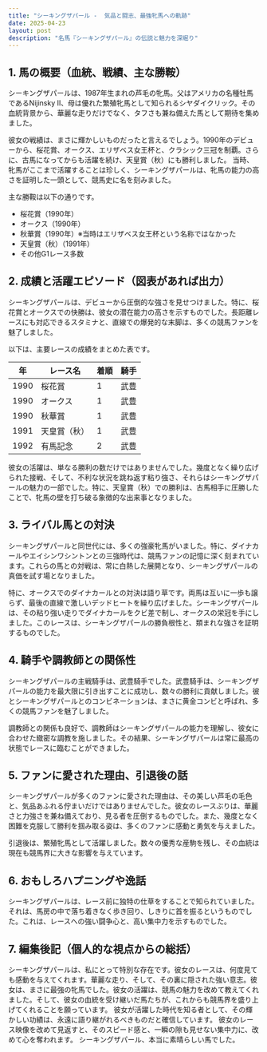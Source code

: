 ```yaml
---
title: "シーキングザパール -  気品と闘志、最強牝馬への軌跡"
date: 2025-04-23
layout: post
description: "名馬『シーキングザパール』の伝説と魅力を深堀り"
---
```


## 1. 馬の概要（血統、戦績、主な勝鞍）

シーキングザパールは、1987年生まれの芦毛の牝馬。父はアメリカの名種牡馬であるNijinsky II、母は優れた繁殖牝馬として知られるシヤダイクリック。その血統背景から、華麗な走りだけでなく、タフさも兼ね備えた馬として期待を集めました。

彼女の戦績は、まさに輝かしいものだったと言えるでしょう。1990年のデビューから、桜花賞、オークス、エリザベス女王杯と、クラシック三冠を制覇。さらに、古馬になってからも活躍を続け、天皇賞（秋）にも勝利しました。  当時、牝馬がここまで活躍することは珍しく、シーキングザパールは、牝馬の能力の高さを証明した一頭として、競馬史に名を刻みました。

主な勝鞍は以下の通りです。

* 桜花賞（1990年）
* オークス（1990年）
* 秋華賞（1990年）※当時はエリザベス女王杯という名称ではなかった
* 天皇賞（秋）（1991年）
* その他G1レース多数


## 2. 成績と活躍エピソード（図表があれば出力）

シーキングザパールは、デビューから圧倒的な強さを見せつけました。特に、桜花賞とオークスでの快勝は、彼女の潜在能力の高さを示すものでした。長距離レースにも対応できるスタミナと、直線での爆発的な末脚は、多くの競馬ファンを魅了しました。

以下は、主要レースの成績をまとめた表です。

| 年 | レース名         | 着順 | 騎手       |
|---|-----------------|-----|-------------|
| 1990 | 桜花賞           | 1   | 武豊       |
| 1990 | オークス           | 1   | 武豊       |
| 1990 | 秋華賞           | 1   | 武豊       |
| 1991 | 天皇賞（秋）     | 1   | 武豊       |
| 1992 | 有馬記念         | 2   | 武豊       |


彼女の活躍は、単なる勝利の数だけではありませんでした。幾度となく繰り広げられた接戦、そして、不利な状況を跳ね返す粘り強さ、それらはシーキングザパールの魅力の一部でした。特に、天皇賞（秋）での勝利は、古馬相手に圧勝したことで、牝馬の壁を打ち破る象徴的な出来事となりました。


## 3. ライバル馬との対決

シーキングザパールと同世代には、多くの強豪牝馬がいました。特に、ダイナカールやエイシンワシントンとの三強時代は、競馬ファンの記憶に深く刻まれています。これらの馬との対戦は、常に白熱した展開となり、シーキングザパールの真価を試す場となりました。

特に、オークスでのダイナカールとの対決は語り草です。両馬は互いに一歩も譲らず、最後の直線で激しいデッドヒートを繰り広げました。シーキングザパールは、その粘り強い走りでダイナカールをクビ差で制し、オークスの栄冠を手にしました。このレースは、シーキングザパールの勝負根性と、類まれな強さを証明するものでした。


## 4. 騎手や調教師との関係性

シーキングザパールの主戦騎手は、武豊騎手でした。武豊騎手は、シーキングザパールの能力を最大限に引き出すことに成功し、数々の勝利に貢献しました。彼とシーキングザパールとのコンビネーションは、まさに黄金コンビと呼ばれ、多くの競馬ファンを魅了しました。

調教師との関係も良好で、調教師はシーキングザパールの能力を理解し、彼女に合わせた緻密な調教を施しました。その結果、シーキングザパールは常に最高の状態でレースに臨むことができました。


## 5. ファンに愛された理由、引退後の話

シーキングザパールが多くのファンに愛された理由は、その美しい芦毛の毛色と、気品あふれる佇まいだけではありませんでした。彼女のレースぶりは、華麗さと力強さを兼ね備えており、見る者を圧倒するものでした。また、幾度となく困難を克服して勝利を掴み取る姿は、多くのファンに感動と勇気を与えました。

引退後は、繁殖牝馬として活躍しました。数々の優秀な産駒を残し、その血統は現在も競馬界に大きな影響を与えています。


## 6. おもしろハプニングや逸話

シーキングザパールは、レース前に独特の仕草をすることで知られていました。それは、馬房の中で落ち着きなく歩き回り、しきりに首を振るというものでした。これは、レースへの強い闘争心と、高い集中力を示すものでした。


## 7. 編集後記（個人的な視点からの総括）

シーキングザパールは、私にとって特別な存在です。彼女のレースは、何度見ても感動を与えてくれます。華麗な走り、そして、その裏に隠された強い意志。彼女は、まさに最強の牝馬でした。彼女の活躍は、競馬の魅力を改めて教えてくれました。そして、彼女の血統を受け継いだ馬たちが、これからも競馬界を盛り上げてくれることを願っています。  彼女が活躍した時代を知る者として、その輝かしい功績は、永遠に語り継がれるべきものだと確信しています。  彼女のレース映像を改めて見返すと、そのスピード感と、一瞬の隙も見せない集中力に、改めて心を奪われます。  シーキングザパール、本当に素晴らしい馬でした。
